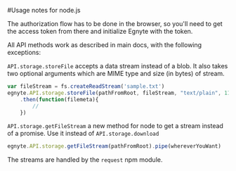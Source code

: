 #Usage notes for node.js

The authorization flow has to be done in the browser, so you'll need to get the access token from there and initialize Egnyte with the token. 

All API methods work as described in main docs, with the following exceptions:

`API.storage.storeFile` accepts a data stream instead of a blob. It also takes two optional arguments which are MIME type and size (in bytes) of stream.

```javascript
var fileStream = fs.createReadStream('sample.txt')
egnyte.API.storage.storeFile(pathFromRoot, fileStream, "text/plain", 1105)
    .then(function(filemeta){
        //
    })

```

`API.storage.getFileStream` a new method for node to get a stream instead of a promise. Use it instead of `API.storage.download`

```javascript
egnyte.API.storage.getFileStream(pathFromRoot).pipe(whereverYouWant)

```

The streams are handled by the `request` npm module. 